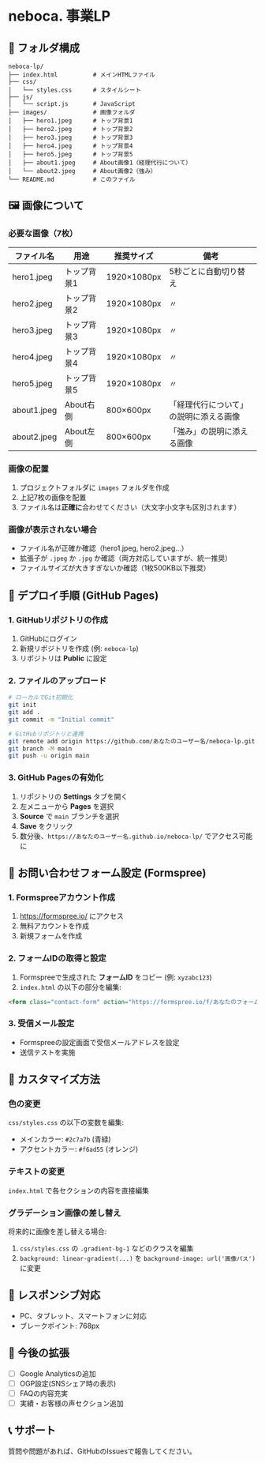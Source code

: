 # neboca. 事業LP

## 📁 フォルダ構成

```
neboca-lp/
├── index.html          # メインHTMLファイル
├── css/
│   └── styles.css      # スタイルシート
├── js/
│   └── script.js       # JavaScript
├── images/             # 画像フォルダ
│   ├── hero1.jpeg      # トップ背景1
│   ├── hero2.jpeg      # トップ背景2
│   ├── hero3.jpeg      # トップ背景3
│   ├── hero4.jpeg      # トップ背景4
│   ├── hero5.jpeg      # トップ背景5
│   ├── about1.jpeg     # About画像1（経理代行について）
│   └── about2.jpeg     # About画像2（強み）
└── README.md           # このファイル
```

## 🖼️ 画像について

### 必要な画像（7枚）

| ファイル名 | 用途 | 推奨サイズ | 備考 |
|-----------|------|----------|------|
| hero1.jpeg | トップ背景1 | 1920×1080px | 5秒ごとに自動切り替え |
| hero2.jpeg | トップ背景2 | 1920×1080px | 〃 |
| hero3.jpeg | トップ背景3 | 1920×1080px | 〃 |
| hero4.jpeg | トップ背景4 | 1920×1080px | 〃 |
| hero5.jpeg | トップ背景5 | 1920×1080px | 〃 |
| about1.jpeg | About右側 | 800×600px | 「経理代行について」の説明に添える画像 |
| about2.jpeg | About左側 | 800×600px | 「強み」の説明に添える画像 |

### 画像の配置

1. プロジェクトフォルダに `images` フォルダを作成
2. 上記7枚の画像を配置
3. ファイル名は**正確に**合わせてください（大文字小文字も区別されます）

### 画像が表示されない場合

- ファイル名が正確か確認（hero1.jpeg, hero2.jpeg...）
- 拡張子が `.jpeg` か `.jpg` か確認（両方対応していますが、統一推奨）
- ファイルサイズが大きすぎないか確認（1枚500KB以下推奨）

## 🚀 デプロイ手順 (GitHub Pages)

### 1. GitHubリポジトリの作成

1. GitHubにログイン
2. 新規リポジトリを作成 (例: `neboca-lp`)
3. リポジトリは **Public** に設定

### 2. ファイルのアップロード

```bash
# ローカルでGit初期化
git init
git add .
git commit -m "Initial commit"

# GitHubリポジトリと連携
git remote add origin https://github.com/あなたのユーザー名/neboca-lp.git
git branch -M main
git push -u origin main
```

### 3. GitHub Pagesの有効化

1. リポジトリの **Settings** タブを開く
2. 左メニューから **Pages** を選択
3. **Source** で `main` ブランチを選択
4. **Save** をクリック
5. 数分後、`https://あなたのユーザー名.github.io/neboca-lp/` でアクセス可能に

## 📧 お問い合わせフォーム設定 (Formspree)

### 1. Formspreeアカウント作成

1. https://formspree.io/ にアクセス
2. 無料アカウントを作成
3. 新規フォームを作成

### 2. フォームIDの取得と設定

1. Formspreeで生成された **フォームID** をコピー (例: `xyzabc123`)
2. `index.html` の以下の部分を編集:

```html
<form class="contact-form" action="https://formspree.io/f/あなたのフォームID" method="POST">
```

### 3. 受信メール設定

- Formspreeの設定画面で受信メールアドレスを設定
- 送信テストを実施

## 🎨 カスタマイズ方法

### 色の変更

`css/styles.css` の以下の変数を編集:

- メインカラー: `#2c7a7b` (青緑)
- アクセントカラー: `#f6ad55` (オレンジ)

### テキストの変更

`index.html` で各セクションの内容を直接編集

### グラデーション画像の差し替え

将来的に画像を差し替える場合:

1. `css/styles.css` の `.gradient-bg-1` などのクラスを編集
2. `background: linear-gradient(...)` を `background-image: url('画像パス')` に変更

## 📱 レスポンシブ対応

- PC、タブレット、スマートフォンに対応
- ブレークポイント: 768px

## 🔧 今後の拡張

- [ ] Google Analyticsの追加
- [ ] OGP設定(SNSシェア時の表示)
- [ ] FAQの内容充実
- [ ] 実績・お客様の声セクション追加

## 📞 サポート

質問や問題があれば、GitHubのIssuesで報告してください。

